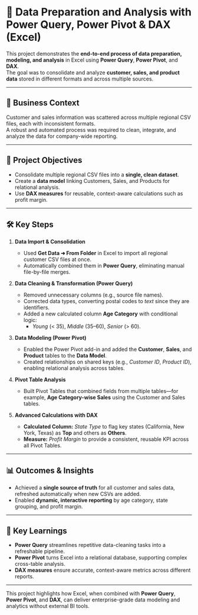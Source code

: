 # 🧮 Data Preparation and Analysis with Power Query, Power Pivot & DAX (Excel)

This project demonstrates the **end-to-end process of data preparation, modeling, and analysis** in Excel using **Power Query**, **Power Pivot**, and **DAX**.  
The goal was to consolidate and analyze **customer, sales, and product data** stored in different formats and across multiple sources.

---

## 🧾 Business Context
Customer and sales information was scattered across multiple regional CSV files, each with inconsistent formats.  
A robust and automated process was required to clean, integrate, and analyze the data for company-wide reporting.

---

## 🎯 Project Objectives
- Consolidate multiple regional CSV files into a **single, clean dataset**.  
- Create a **data model** linking Customers, Sales, and Products for relational analysis.  
- Use **DAX measures** for reusable, context-aware calculations such as profit margin.

---

## 🛠️ Key Steps

1. **Data Import & Consolidation**  
   - Used **Get Data ➜ From Folder** in Excel to import all regional customer CSV files at once.  
   - Automatically combined them in **Power Query**, eliminating manual file-by-file merges.

2. **Data Cleaning & Transformation (Power Query)**  
   - Removed unnecessary columns (e.g., source file names).  
   - Corrected data types, converting postal codes to *text* since they are identifiers.  
   - Added a new calculated column **Age Category** with conditional logic:  
     - *Young* (< 35), *Middle* (35–60), *Senior* (> 60).

3. **Data Modeling (Power Pivot)**  
   - Enabled the Power Pivot add-in and added the **Customer**, **Sales**, and **Product** tables to the **Data Model**.  
   - Created relationships on shared keys (e.g., *Customer ID*, *Product ID*), enabling relational analysis across tables.

4. **Pivot Table Analysis**  
   - Built Pivot Tables that combined fields from multiple tables—for example, **Age Category-wise Sales** using the Customer and Sales tables.

5. **Advanced Calculations with DAX**  
   - **Calculated Column:** *State Type* to flag key states (California, New York, Texas) as **Top** and others as **Others**.  
   - **Measure:** *Profit Margin* to provide a consistent, reusable KPI across all Pivot Tables.

---

## 📊 Outcomes & Insights
- Achieved a **single source of truth** for all customer and sales data, refreshed automatically when new CSVs are added.  
- Enabled **dynamic, interactive reporting** by age category, state grouping, and profit margin.

---

## 🧠 Key Learnings
- **Power Query** streamlines repetitive data-cleaning tasks into a refreshable pipeline.  
- **Power Pivot** turns Excel into a relational database, supporting complex cross-table analysis.  
- **DAX measures** ensure accurate, context-aware metrics across different reports.

---

This project highlights how Excel, when combined with **Power Query**, **Power Pivot**, and **DAX**, can deliver enterprise-grade data modeling and analytics without external BI tools.

